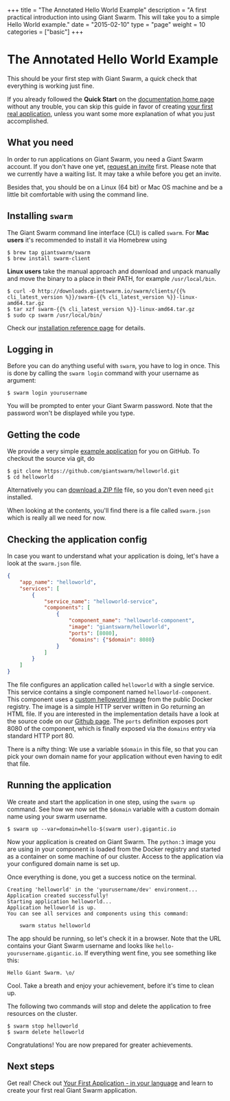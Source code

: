 +++
title = "The Annotated Hello World Example"
description = "A first practical introduction into using Giant Swarm. This will take you to a simple Hello World example."
date = "2015-02-10"
type = "page"
weight = 10
categories = ["basic"]
+++

# The Annotated Hello World Example

<p class="lead">This should be your first step with Giant Swarm, a quick check that everything is working just fine.</p>

If you already followed the __Quick Start__ on the [documentation home page](/) without any trouble, you can skip this guide in favor of creating [your first real application](/guides/your-first-application/), unless you want some more explanation of what you just accomplished.

## What you need

In order to run applications on Giant Swarm, you need a Giant Swarm account. If you don't have one yet, [request an invite](https://giantswarm.io) first. Please note that we currently have a waiting list. It may take a while before you get an invite.

Besides that, you should be on a Linux (64 bit) or Mac OS machine and be a little bit comfortable with using the command line.

## Installing `swarm`

The Giant Swarm command line interface (CLI) is called `swarm`. For __Mac users__ it's recommended to install it via Homebrew using

```nohighlight
$ brew tap giantswarm/swarm
$ brew install swarm-client
```

__Linux users__ take the manual approach and download and unpack manually and move the binary to a place in their PATH, for example `/usr/local/bin`.

```nohighlight
$ curl -O http://downloads.giantswarm.io/swarm/clients/{{% cli_latest_version %}}/swarm-{{% cli_latest_version %}}-linux-amd64.tar.gz
$ tar xzf swarm-{{% cli_latest_version %}}-linux-amd64.tar.gz
$ sudo cp swarm /usr/local/bin/
```

Check our [installation reference page](/reference/installation/) for details.

## Logging in

Before you can do anything useful with `swarm`, you have to log in once. This is done by calling the `swarm login` command with your username as argument:

```nohighlight
$ swarm login yourusername
```

You will be prompted to enter your Giant Swarm password. Note that the password won't be displayed while you type.

## Getting the code

We provide a very simple [example application](https://github.com/giantswarm/helloworld) for you on GitHub. To checkout the source via git, do

```nohighlight
$ git clone https://github.com/giantswarm/helloworld.git
$ cd helloworld
```

Alternatively you can [download a ZIP file](https://github.com/giantswarm/helloworld/archive/master.zip) file, so you don't even need `git` installed.

When looking at the contents, you'll find there is a file called `swarm.json` which is really all we need for now.

## Checking the application config

In case you want to understand what your application is doing, let's have a look at the `swarm.json` file.

```json
{
    "app_name": "helloworld",
    "services": [
        {
            "service_name": "helloworld-service",
            "components": [
                {
                    "component_name": "helloworld-component",
                    "image": "giantswarm/helloworld",
                    "ports": [8080],
                    "domains": {"$domain": 8080}
                }
            ]
        }
    ]
}
``` 

The file configures an application called `helloworld` with a single service. This service contains a single component named `helloworld-component`. This component uses a [custom helloworld image](https://registry.hub.docker.com/u/giantswarm/helloworld/) from the public Docker registry. The image is a simple HTTP server written in Go returning an HTML file. If you are interested in the implementation details have a look at the source code on our [Github page](https://github.com/giantswarm/helloworld). The `ports` definition exposes port 8080 of the component, which is finally exposed via the `domains` entry via standard HTTP port 80.

There is a nifty thing: We use a variable `$domain` in this file, so that you can pick your own domain name for your application without even having to edit that file.


## Running the application

We create and start the application in one step, using the `swarm up` command. See how we now set the `$domain` variable with a custom domain name using your swarm username.

```nohighlight
$ swarm up --var=domain=hello-$(swarm user).gigantic.io
```

Now your application is created on Giant Swarm. The `python:3` image you are using in your component is loaded from the Docker registry and started as a container on some machine of our cluster. Access to the application via your configured domain name is set up.

Once everything is done, you get a success notice on the terminal.

```nohighlight
Creating 'helloworld' in the 'yourusername/dev' environment...
Application created successfully!
Starting application helloworld...
Application helloworld is up.
You can see all services and components using this command:

    swarm status helloworld

```

The app should be running, so let's check it in a browser. Note that the URL contains your Giant Swarm username and looks like `hello-yourusername.gigantic.io`. If everything went fine, you see something like this:

```nohighlight
Hello Giant Swarm. \o/
```

Cool. Take a breath and enjoy your achievement, before it's time to clean up.

The following two commands will stop and delete the application to free resources on the cluster.

```nohighlight
$ swarm stop helloworld
$ swarm delete helloworld
```

Congratulations! You are now prepared for greater achievements.

## Next steps

Get real! Check out [Your First Application - in your language](/guides/your-first-application/) and learn to create your first real Giant Swarm application.
